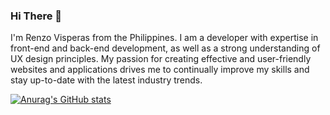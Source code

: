 ### Hi There 👋

I'm Renzo Visperas from the Philippines. I am a developer with expertise in front-end and back-end development, as well as a strong understanding of UX design principles. My passion for creating effective and user-friendly websites and applications drives me to continually improve my skills and stay up-to-date with the latest industry trends.

[![Anurag's GitHub stats](https://github-readme-stats.vercel.app/api?username=renras)](https://github.com/anuraghazra/github-readme-stats)

